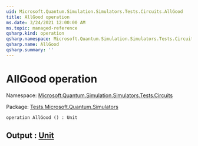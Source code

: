 ```yaml
---
uid: Microsoft.Quantum.Simulation.Simulators.Tests.Circuits.AllGood
title: AllGood operation
ms.date: 3/24/2021 12:00:00 AM
ms.topic: managed-reference
qsharp.kind: operation
qsharp.namespace: Microsoft.Quantum.Simulation.Simulators.Tests.Circuits
qsharp.name: AllGood
qsharp.summary: ''
---
```


# AllGood operation

Namespace: [Microsoft.Quantum.Simulation.Simulators.Tests.Circuits](xref:Microsoft.Quantum.Simulation.Simulators.Tests.Circuits)

Package: [Tests.Microsoft.Quantum.Simulators](https://nuget.org/packages/Tests.Microsoft.Quantum.Simulators)




```qsharp
operation AllGood () : Unit
```


## Output : [Unit](xref:microsoft.quantum.lang-ref.unit)

